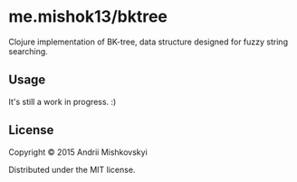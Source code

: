# me.mishok13/bktree

Clojure implementation of BK-tree, data structure designed for fuzzy string searching.

## Usage

It's still a work in progress. :)

## License

Copyright © 2015 Andrii Mishkovskyi <contact at mishkovskyi dot net>

Distributed under the MIT license.
